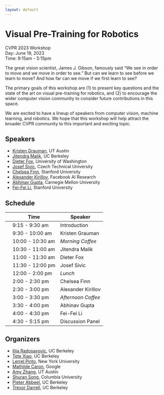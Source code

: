 ```yaml
---
layout: default
---
```


# Visual Pre-Training for Robotics

CVPR 2023 Workshop  
Day: June 19, 2023  
Time: 9:15am - 5:15pm  

The great vision scientist, James J. Gibson, famously said “We see in order to move and we move in order to see.” But can we learn to see before we learn to move? And how far can we move if we first learn to see?

The primary goals of this workshop are (1) to present key questions and the state of the art on visual pre-training for robotics, and (2) to encourage the wider computer vision community to consider future contributions in this space.

We are excited to have a lineup of speakers from computer vision, machine learning, and robotics. We hope that this workshop will help attract the broader CVPR community to this important and exciting topic.

## Speakers

* [Kristen Grauman](https://www.cs.utexas.edu/users/grauman/), UT Austin
* [Jitendra Malik](https://people.eecs.berkeley.edu/~malik/), UC Berkeley
* [Dieter Fox](https://homes.cs.washington.edu/~fox/), University of Washington
* [Josef Sivic](http://people.ciirc.cvut.cz/~sivic/), Czech Technical University
* [Chelsea Finn](https://ai.stanford.edu/~cbfinn/), Stanford University
* [Alexander Kirillov](https://alexander-kirillov.github.io/), Facebook AI Research
* [Abhinav Gupta](http://www.cs.cmu.edu/~abhinavg/), Carnegie Mellon University
* [Fei-Fei Li](https://profiles.stanford.edu/fei-fei-li), Stanford University

## Schedule

| | Time  | Speaker  |
|-|-|-|
|   | 9:15 - 9:30 am | Introduction |
|   | 9:30 - 10:00 am | Kristen Grauman |
|   | 10:00 - 10:30 am | *Morning Coffee*
|   | 10:30 - 11:00 am | Jitendra Malik |
|   | 11:00 - 11:30 am | Dieter Fox |
|   | 11:30 - 12:00 pm | Josef Sivic |
|   | 12:00 - 2:00 pm | *Lunch*
|   | 2:00 - 2:30 pm | Chelsea Finn |
|   | 2:30 - 3:00 pm | Alexander Kirillov |
|   | 3:00 - 3:30 pm | *Afternoon Coffee*
|   | 3:30 - 4:00 pm | Abhinav Gupta |
|   | 4:00 - 4:30 pm | Fei-Fei Li |
|   | 4:30 - 5:15 pm | Discussion Panel |

## Organizers

* [Ilija Radosavovic](https://people.eecs.berkeley.edu/~ilija/), UC Berkeley
* [Tete Xiao](https://tetexiao.com/), UC Berkeley
* [Lerrel Pinto](https://www.lerrelpinto.com/), New York University
* [Mathilde Caron](https://twitter.com/mcaron31), Google
* [Amy Zhang](https://amyzhang.github.io/), UT Austin
* [Shuran Song](https://www.cs.columbia.edu/~shurans/), Columbia University
* [Pieter Abbeel](https://people.eecs.berkeley.edu/~pabbeel/), UC Berkeley
* [Trevor Darrell](https://people.eecs.berkeley.edu/~trevor/), UC Berkeley
